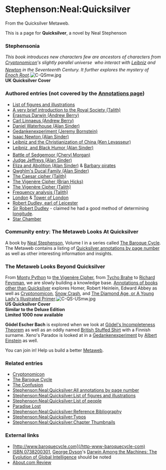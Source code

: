 # Stephenson:Neal:Quicksilver

From the Quicksilver Metaweb.

This is a page for **Quicksilver**, a novel by Neal Stephenson

### Stephensonia


*This book introduces new characters few are ancestors of characters from [Cryptonomicon](/cryptonomicon)'s slightly parallel universe  who interact with [Leibniz](/leibniz) and [Newton](/newton) in the Seventeenth Century. It further explores the mystery of [Enoch Root](/enoch-root).*![C-QSmw.jpg](/https://web.archive.org/web/20060725165456im_/http://www.metaweb.com/wiki/upload/c/c8/C-QSmw.jpg)  
**UK Quicksilver Cover**

### Authored entries (not covered by the [Annotations page](/stephenson-neal-quicksilver-all-annotations-by-page-number))


* [List of figures and illustrations](/stephenson-neal-quicksilver-list-of-figures-and-illustrations)
* [A very brief introduction to the Royal Society (Talith)](/a-very-brief-introduction-to-the-royal-society-talith)
* [Erasmus Darwin (Andrew Berry)](/erasmus-darwin-andrew-berry)
* [Carl Linnaeus (Andrew Berry)](/carl-linnaeus-andrew-berry)
* [Daniel Waterhouse (Alan Sinder)](/daniel-waterhouse-alan-sinder)
* [Gedankenexperiment (Jeremy Bornstein)](/gedankenexperiment-jeremy-bornstein)
* [Isaac Newton (Alan Sinder)](/isaac-newton-alan-sinder)
* [Leibniz and the Christianization of China (Ken Levasseur)](/leibniz-and-the-christianization-of-china-ken-levasseur)
* [Leibniz  and Black Humor (Alan Sinder)](/leibniz-and-black-humor-alan-sinder)
* [Battle of Sedgemoor (Cheryl Morgan)](/battle-of-sedgemoor-cheryl-morgan)
* [Judge Jeffreys (Alan Sinder)](/judge-jeffreys-alan-sinder)
* [Eliza and Abolition (Alan Sinder)](/eliza-and-abolition-alan-sinder) & [Barbary pirates](/barbary-pirates)
* [Qwghlm's Ducal Family (Alan Sinder)](/qwghlm-s-ducal-family-alan-sinder)
* [The Caesar cipher (Talith)](/the-caesar-cipher-talith)
* [The Vigenère Cipher (Brian Hicks)](/the-vigenère-cipher-brian-hicks)
* [The Vigenère Cipher (Talith)](/the-vigenère-cipher-talith)
* [Frequency analysis (Talith)](/frequency-analysis-talith)
* [London](/london) & [Tower of London](/tower-of-london)
* [Robert Dudley, earl of Leicester](/robert-dudley-earl-of-leicester)
* [Sir Robert Dudley](/sir-robert-dudley) - claimed he had a good method of determining [longitude](/longitude).
* [Star Chamber](/star-chamber)


### Community entry: The Metaweb Looks At Quicksilver


A book by [Neal Stephenson](/user-nealstephenson), Volume I in a series called [The Baroque Cycle](/stephenson-neal-baroque-cycle). The Metaweb contains a listing of [Quicksilver annotations by page number](/stephenson-neal-quicksilver-all-annotations-by-page-number) as well as other interesting information and insights.

### The Metaweb Looks Beyond Quicksilver


From [Monty Python](/leibniz-and-black-humor-alan-sinder) to [the Vigenère Cipher](/the-vigenère-cipher), from [Tycho Brahe](/tycho-brahe) to [Richard Feynman](/richard-feynman), we are slowly building a knowledge base. [Annotations of books other than Quicksilver](/annotations-of-books-other-than-quicksilver) explores Homer, Robert Heinlein, Edward Abbey as well as [Cryptonomicon](/cryptonomicon), [Snow Crash](/stephenson-neal-snow-crash), and [The Diamond Age, or A Young Lady's Illustrated Primer](/stephenson-neal-the-diamond-age-or-a-young-lady-s-illustrated-primer).![C-QS-USmw.jpg](/https://web.archive.org/web/20060725165456im_/http://www.metaweb.com/wiki/upload/6/6a/C-QS-USmw.jpg)  
**US Quicksilver Cover  
Similar to the Deluxe Edition  
Limited 1000 now available**

**Gödel Escher Bach** is explored when we look at [Gödel's Incompleteness Theorem](/stephenson-neal-quicksilver-36-it-is-the-product-of-five-primes-gary-thompson) as well as an oddly named [British Stuffed Shirt](/dr-geb-kivistik) with a Finnish surname. Xeno's Paradox is looked at in a [Gedankenexperiment](/gedankenexperiment) by [Albert Einstein](/albert-einstein) as well.

You can join in! Help us build a better [Metaweb](/main-page).

### Related entries


* [Cryptonomicon](/cryptonomicon)
* [The Baroque Cycle](/stephenson-neal-baroque-cycle)
* [The Confusion](/the-confusion)
* [Stephenson:Neal:Quicksilver:All annotations by page number](/stephenson-neal-quicksilver-all-annotations-by-page-number)
* [Stephenson:Neal:Quicksilver:List of figures and illustrations](/stephenson-neal-quicksilver-list-of-figures-and-illustrations)
* [Stephenson:Neal:Quicksilver:List of people](/stephenson-neal-quicksilver-list-of-people)
* [Paradise Lost](/paradise-lost)
* [Stephenson:Neal:Quicksilver:Reference Bibliography](/stephenson-neal-quicksilver-reference-bibliography)
* [Stephenson:Neal:Quicksilver:Typos](/stephenson-neal-quicksilver-typos)
* [Stephenson:Neal:Quicksilver:Chapter Thumbnails](/stephenson-neal-quicksilver-chapter-thumbnails)


### External links


* [http://www.baroquecycle.com](/http-www-baroquecycle-com)
* [ISBN 0738200301](/), [George Dyson](/http-www-amazon-com-exec-obidos-search-handle-url-index-books-field-author-george-dyson-104-8931055-5532701)'s [Darwin Among the Machines: The Evolution of Global Intelligence](/http-www-amazon-com-exec-obidos-tg-detail-0201406497-ref-ed-oe-h-104-8931055-5532701-v-glance-s-books-st) should be noted
* [About.com Review](/http-contemporarylit-about-com-cs-currentreviews-fr-quicksilver-htm)
